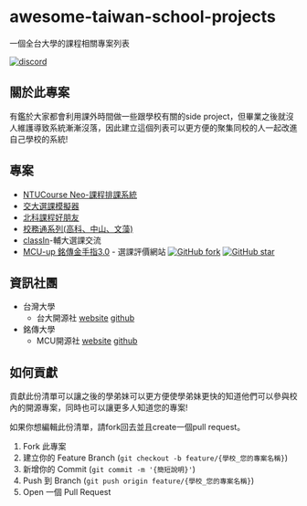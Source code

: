 # awesome-taiwan-school-projects
一個全台大學的課程相關專案列表

[![discord][discord-shield]][discord-url]

## 關於此專案
有鑑於大家都會利用課外時間做一些跟學校有關的side project，但畢業之後就沒人維護導致系統漸漸沒落，因此建立這個列表可以更方便的聚集同校的人一起改進自己學校的系統!

## 專案
* [NTUCourse Neo-課程排課系統](https://github.com/NTUCourse-Neo)
* [交大選課模擬器](https://github.com/splitline/NCTUwU)
* [北科課程好朋友](https://github.com/gnehs/ntut-course-web)
* [校務通系列(高科、中山、文藻)](https://github.com/abc873693/ap_common)
* [classIn](https://github.com/charlieworld/classIn)-輔大選課交流 
* [MCU-up 銘傳金手指3.0](https://github.com/mcuosc/MCU-up) - 選課評價網站 [![GitHub fork](https://img.shields.io/github/forks/mcuosc/MCU-up?style=?style=for-the-badge)](https://github.com/mcuosc/MCU-up/network/members) [![GitHub star](https://img.shields.io/github/stars/mcuosc/MCU-up?style=?style=for-the-badge)](https://github.com/mcuosc/MCU-up/stargazers/)

## 資訊社團
* 台灣大學
  * 台大開源社 [website](https://ntuosc.org/) [github](https://github.com/NTUOSC)
* 銘傳大學
  * MCU開源社 [website](https://www.mcuosc.dev/) [github](https://github.com/mcuosc) 

## 如何貢獻
貢獻此份清單可以讓之後的學弟妹可以更方便使學弟妹更快的知道他們可以參與校內的開源專案，同時也可以讓更多人知道您的專案!

如果你想編輯此份清單，請fork回去並且create一個pull request。

1. Fork 此專案 
2. 建立你的 Feature Branch (`git checkout -b feature/{學校_您的專案名稱}`)
3. 新增你的 Commit  (`git commit -m '{簡短說明}'`)
4. Push 到 Branch (`git push origin feature/{學校_您的專案名稱}`)
5. Open 一個 Pull Request

[discord-shield]: https://img.shields.io/badge/-Discord-black.svg?style=for-the-badge&logo=discord&colorB=555
[discord-url]: https://discord.gg/kRMDa3CP
